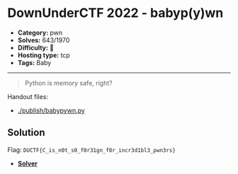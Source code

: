 # DownUnderCTF 2022 - babyp(y)wn

- **Category:** pwn
- **Solves:** 643/1970
- **Difficulty:** 👶
- **Hosting type:** tcp
- **Tags:** Baby

---

> Python is memory safe, right?


Handout files:

- [./publish/babypywn.py](./publish/babypywn.py)

## Solution

Flag: `DUCTF{C_is_n0t_s0_f0r31gn_f0r_incr3d1bl3_pwn3rs}`


- [**Solver**](./solve/solv.py)



